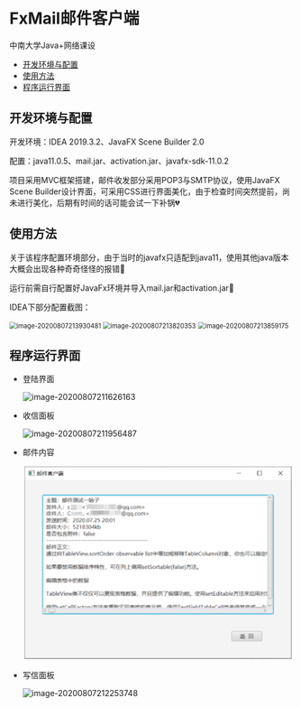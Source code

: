 # FxMail邮件客户端

中南大学Java+网络课设

- [开发环境与配置](#开发环境与配置)
- [使用方法](#使用方法)
- [程序运行界面](#程序运行界面)

## 开发环境与配置

开发环境：IDEA 2019.3.2、JavaFX Scene Builder 2.0

配置：java11.0.5、mail.jar、activation.jar、javafx-sdk-11.0.2

项目采用MVC框架搭建，邮件收发部分采用POP3与SMTP协议，使用JavaFX Scene Builder设计界面，可采用CSS进行界面美化，由于检查时间突然提前，尚未进行美化，后期有时间的话可能会试一下补锅:broken_heart:

## 使用方法

关于该程序配置环境部分，由于当时的javafx只适配到java11，使用其他java版本大概会出现各种奇奇怪怪的报错:see_no_evil:

运行前需自行配置好JavaFx环境并导入mail.jar和activation.jar:lollipop:

IDEA下部分配置截图：

<img src="https://cdn.jsdelivr.net/gh/maybeLocalhost/PicGoPhotos/img/image-20200807213930481.png" alt="image-20200807213930481" style="zoom:80%;" />

<img src="https://cdn.jsdelivr.net/gh/maybeLocalhost/PicGoPhotos/img/image-20200807213820353.png" alt="image-20200807213820353" style="zoom:80%;" />

<img src="https://cdn.jsdelivr.net/gh/maybeLocalhost/PicGoPhotos/img/image-20200807213859175.png" alt="image-20200807213859175" style="zoom:80%;" />

## 程序运行界面

- 登陆界面

  ![image-20200807211626163](https://cdn.jsdelivr.net/gh/maybeLocalhost/PicGoPhotos/img/image-20200807211626163.png)

- 收信面板

  ![image-20200807211956487](https://cdn.jsdelivr.net/gh/maybeLocalhost/PicGoPhotos/img/image-20200807211956487.png)

- 邮件内容

  ![image-20211004200158533](README.assets/image-20211004200158533.png)
  
- 写信面板

  ![image-20200807212253748](https://cdn.jsdelivr.net/gh/maybeLocalhost/PicGoPhotos/img/image-20200807212253748.png)